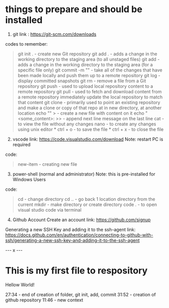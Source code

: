 # things to prepare and should be installed
1. git
link : https://git-scm.com/downloads

codes to remember:
> git init .                                     -  create new Git repository
> git add .                                      -  adds a change in the working directory to the staging area (to all unstaged files)
> git add <file>                                 -  adds a change in the working directory to the staging area (for a specific file only)
> git commit -m "<some-comment>"                 -  take all of the changes that have been made locally and push them up to a remote repository
> git log                                        -  display committed snapshots
> git rm                                         -  remove a file from a Git repository
> git push                                       -  used to upload local repository content to a remote repository
> git pull                                       -  used to fetch and download content from a remote repository immediately update the local repository to match that content
> git clone                                      -  primarily used to point an existing repository and make a clone or copy of that repo at in new directory, at another location
> echo "<some-content>" > <file-name>            -  create a new file with content on it
> echo "<some_content>: >> <exisisting-file>     -  append next line message on the last line
> cat <file>                                     -  to view the file without any changes
> nano <exisiting-file>                          -  to create any changes using unix editor
    * ctrl + o                                   -  to save the file
    * ctrl + x                                   -  to close the file

2. vscode
link: https://code.visualstudio.com/download
Note: restart PC is required

code:
> new-item <file>                   - creating new file


3. power-shell (normal and administrator)
Note: this is pre-installed for Windows Users

code:
> cd <directory>                    - change directory
> cd ..                             - go back 1 location directory from the current
> mkdir <directory-name>            - make directory or create directory
> code .                            - to open visual studio code via terminal

4. Github Account
Create an account
link: https://github.com/signup

Generating a new SSH Key and adding it to the ssh-agent
link: https://docs.github.com/en/authentication/connecting-to-github-with-ssh/generating-a-new-ssh-key-and-adding-it-to-the-ssh-agent


--- x ---

# This is my first file to respository
Hellow World!


27:34       - end of creation of folder, git init, add, commit
31:52       - creation of github repository
11:46       - new context

